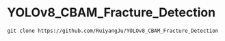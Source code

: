 # YOLOv8_CBAM_Fracture_Detection


```
git clone https://github.com/RuiyangJu/YOLOv8_CBAM_Fracture_Detection
```
